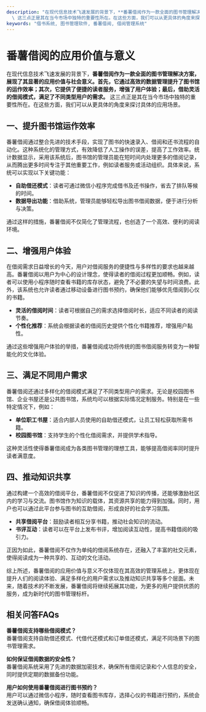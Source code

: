 ```yaml
---
description: "在现代信息技术飞速发展的背景下，**番薯借阅作为一款全面的图书管理解决方案，展现了其显著的应用价值与社会意义。首先，它通过高效的数据管理提升了图书馆的运作效率；其次，它提供了便捷的读者服务，增强了用户体验；最后，借助灵活的借阅模式，满足了不同类型用户的需求。**\
  \ 这三点正是其在当今市场中独特的重要性所在。在这些方面，我们可以从更具体的角度来探讨具体的应用场景。"
keywords: "借书系统, 图书管理软件, 番薯借阅, 借阅管理系统"
---
```

# 番薯借阅的应用价值与意义

在现代信息技术飞速发展的背景下，**番薯借阅作为一款全面的图书管理解决方案，展现了其显著的应用价值与社会意义。首先，它通过高效的数据管理提升了图书馆的运作效率；其次，它提供了便捷的读者服务，增强了用户体验；最后，借助灵活的借阅模式，满足了不同类型用户的需求。** 这三点正是其在当今市场中独特的重要性所在。在这些方面，我们可以从更具体的角度来探讨具体的应用场景。

## 一、提升图书馆运作效率

番薯借阅通过整合先进的技术手段，实现了图书的快速录入、借阅和还书流程的自动化。这种系统化的管理方式，有效降低了人工操作的误差，提高了工作效率。统计数据显示，采用该系统后，图书馆的管理员能在短时间内处理更多的借阅记录，从而腾出更多时间专注于其他重要工作，例如读者服务或活动组织。具体来说，系统可以实现以下关键功能：

- **自助借还模式**：读者可通过微信小程序完成借书及还书操作，省去了排队等候的时间。
- **数据导出功能**：借助系统，管理员能够轻松导出图书借阅数据，便于进行分析与决策。
  
通过这样的措施，番薯借阅不仅简化了管理流程，也创造了一个高效、便利的阅读环境。

## 二、增强用户体验

在借阅需求日益增长的今天，用户对借阅服务的便捷性与多样性的要求也越来越高。番薯借阅以用户为中心的设计理念，使得读者的借阅过程更加顺畅。例如，读者可以使用小程序随时查看书籍的库存状态，避免了不必要的失望与时间浪费。此外，该系统也允许读者通过移动设备进行图书预约，确保他们能够优先借阅到心仪的书籍。

- **灵活的借阅时间**：读者可根据自己的需求选择借阅时长，适应不同读者的阅读节奏。
- **个性化推荐**：系统会根据读者的借阅历史提供个性化书籍推荐，增强用户黏性。

通过这些增强用户体验的举措，番薯借阅成功将传统的图书借阅服务转变为一种智能化的文化体验。

## 三、满足不同用户需求

番薯借阅还通过多样化的借阅模式满足了不同类型用户的需求。无论是校园图书馆、企业书屋还是公共图书馆，系统均可以根据实际情况定制服务。特别是在一些特定情况下，例如：

- **单位职工书屋**：适合内部人员使用的自助借还模式，让员工轻松获取所需书籍。
- **校园图书馆**：支持学生的个性化借阅需求，并提供学术指导。

这种灵活性使得番薯借阅成为各类图书管理的理想工具，能够提高借阅率同时提升读者满意度。

## 四、推动知识共享

通过构建一个高效的借阅平台，番薯借阅不仅促进了知识的传播，还能够激励社区内的学习与交流。图书馆作为知识的载体，其资源共享的能力得到加强。同时，用户也可以通过此平台参与图书的互助借阅，形成良好的社会学习氛围。

- **共享借阅平台**：鼓励读者相互分享书籍，推动社会知识的流动。
- **书评互动**：读者可以在平台上发布书评，增加阅读互动性，提高书籍借阅的吸引力。

正因为如此，番薯借阅不仅作为单纯的借阅系统存在，还融入了丰富的社交元素，使得阅读成为一种共享的、互动的文化活动。

综上所述，番薯借阅的应用价值与意义不仅体现在其高效的管理系统上，更体现在提升人们的阅读体验、满足多样化的用户需求以及推动知识共享等多个层面。未来，随着技术的不断发展，番薯借阅将继续拓展其功能，为更多的用户提供优质的服务，成为新时代的图书管理标杆。

## 相关问答FAQs

**番薯借阅支持哪些借阅模式？**  
番薯借阅支持自助借还模式、代借代还模式和订单借还模式，满足不同场景下的图书管理需求。

**如何保证借阅数据的安全性？**  
番薯借阅系统采用了先进的数据加密技术，确保所有借阅记录和个人信息的安全，同时提供定期的数据备份功能。

**用户如何使用番薯借阅进行图书预约？**  
用户可以通过微信小程序，随时查看图书库存，选择心仪的书籍进行预约，系统会发送确认通知，确保借阅体验顺畅。
